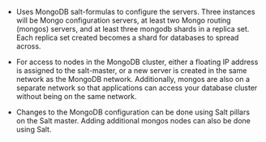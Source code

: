 - Uses MongoDB salt-formulas to configure the servers. Three instances will be Mongo configuration servers, at least two Mongo routing (mongos) servers, and at least three mongodb shards in a replica set. Each replica set created becomes a shard for databases to spread across.

- For access to nodes in the MongoDB cluster, either a floating IP address is assigned to the salt-master, or a new server is created in the same network as the MongoDB network. Additionally, mongos are also on a separate network so that applications can access your database cluster without being on the same network.

- Changes to the MongoDB configuration can be done using Salt pillars on the Salt master. Adding additional mongos nodes can also be done using Salt.
